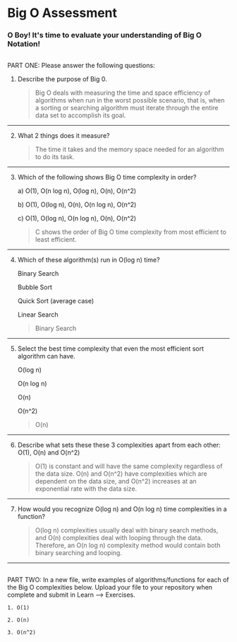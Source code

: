 # Big O Assessment

 ### O Boy! It's time to evaluate your understanding of Big O Notation! 
 
 ##
 
  PART ONE: Please answer the following questions:
  
 1. Describe the purpose of Big 0.
 
    > Big O deals with measuring the time and space efficiency of algorithms when run in the worst possible scenario, that is, when a sorting or searching algorithm must iterate through the entire data set to accomplish its goal.

---
   
 
 2. What 2 things does it measure?
 
    > The time it takes and the memory space needed for an algorithm to do its task.

---
   
 
 3. Which of the following shows Big O time complexity in order?
    
    a) O(1), O(n log n), O(log n), O(n), O(n^2)
    
    b) O(1), O(log n), O(n), O(n log n), O(n^2)
    
    c) O(1), O(log n), O(n log n), O(n), O(n^2)

    > C shows the order of Big O time complexity from most efficient to least efficient.

---
    
    

4. Which of these algorithm(s) run in O(log n) time?
    
   Binary Search
   
   Bubble Sort
   
   Quick Sort (average case)
   
   Linear Search
   
   > Binary Search

---
   
   
   
5. Select the best time complexity that even the most efficient sort algorithm can have.

    O(log n)
    
    O(n log n)
    
    O(n)
    
    O(n^2)
    
    > O(n)

---
    
    
 6. Describe what sets these these 3 complexities apart from each other: O(1), O(n) and O(n^2)
 
    > O(1) is constant and will have the same complexity regardless of the data size. O(n) and O(n^2) have complexities which are dependent on the data size, and O(n^2) increases at an exponential rate with the data size. 

---
    

7. How would you recognize O(log n) and O(n log n) time complexities in a function?

    > O(log n) complexities usually deal with binary search methods, and O(n) complexities deal with looping through the data. Therefore, an O(n log n) complexity method would contain both binary searching and looping.

---
    
  ##
    
  PART TWO: In a new file, write examples of algorithms/functions for each of the Big O complexities below. 
    Upload your file to your repository when complete and submit in Learn --> Exercises.
    
    1. O(1)
    
    2. O(n)
    
    3. O(n^2)
